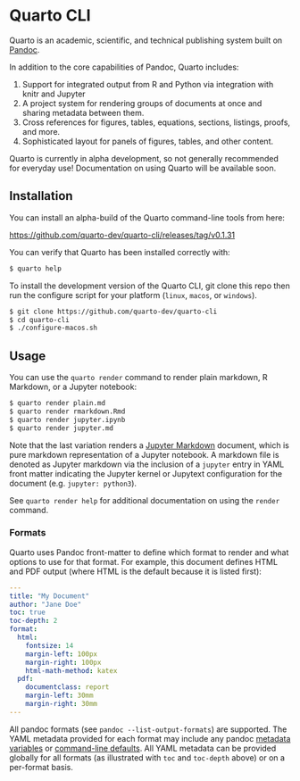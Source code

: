 # Quarto CLI

Quarto is an academic, scientific, and technical publishing system built on [Pandoc](https://pandoc.org).

In addition to the core capabilities of Pandoc, Quarto includes:

1.  Support for integrated output from R and Python via integration with knitr and Jupyter
2.  A project system for rendering groups of documents at once and sharing metadata between them.
3.  Cross references for figures, tables, equations, sections, listings, proofs, and more.
4.  Sophisticated layout for panels of figures, tables, and other content.

Quarto is currently in alpha development, so not generally recommended for everyday use! Documentation on using Quarto will be available soon.

## Installation

You can install an alpha-build of the Quarto command-line tools from here:

<https://github.com/quarto-dev/quarto-cli/releases/tag/v0.1.31>

You can verify that Quarto has been installed correctly with:

``` bash
$ quarto help
```

To install the development version of the Quarto CLI, git clone this repo then run the configure script for your platform (`linux`, `macos`, or `windows`).

``` bash
$ git clone https://github.com/quarto-dev/quarto-cli
$ cd quarto-cli
$ ./configure-macos.sh 
```

## Usage

You can use the `quarto render` command to render plain markdown, R Markdown, or a Jupyter notebook:

``` bash
$ quarto render plain.md
$ quarto render rmarkdown.Rmd
$ quarto render jupyter.ipynb
$ quarto render jupyter.md 
```

Note that the last variation renders a [Jupyter Markdown](https://jupytext.readthedocs.io/en/latest/formats.html#jupytext-markdown) document, which is pure markdown representation of a Jupyter notebook. A markdown file is denoted as Jupyter markdown via the inclusion of a `jupyter` entry in YAML front matter indicating the Jupyter kernel or Jupytext configuration for the document (e.g. `jupyter: python3`).

See `quarto render help` for additional documentation on using the `render` command.

### Formats

Quarto uses Pandoc front-matter to define which format to render and what options to use for that format. For example, this document defines HTML and PDF output (where HTML is the default because it is listed first):

``` yaml
---
title: "My Document"
author: "Jane Doe"
toc: true
toc-depth: 2
format:
  html:
    fontsize: 14
    margin-left: 100px
    margin-right: 100px
    html-math-method: katex
  pdf:
    documentclass: report
    margin-left: 30mm
    margin-right: 30mm
---
```

All pandoc formats (see `pandoc --list-output-formats`) are supported. The YAML metadata provided for each format may include any pandoc [metadata variables](https://pandoc.org/MANUAL.html#variables) or [command-line defaults](https://pandoc.org/MANUAL.html#default-files). All YAML metadata can be provided globally for all formats (as illustrated with `toc` and `toc-depth` above) or on a per-format basis.
